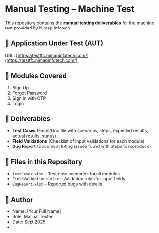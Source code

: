 # Manual Testing – Machine Test

This repository contains the **manual testing deliverables** for the machine test provided by Nimap Infotech.

## 🔹 Application Under Test (AUT)
URL: [https://testffc.nimapinfotech.com/](https://testffc.nimapinfotech.com/)

## 🔹 Modules Covered
1. Sign Up  
2. Forgot Password  
3. Sign in with OTP  
4. Login  

## 🔹 Deliverables
- **Test Cases** (Excel/Doc file with scenarios, steps, expected results, actual results, status)  
- **Field Validations** (Checklist of input validations for each module)  
- **Bug Report** (Document listing issues found with steps to reproduce)  

## 🔹 Files in this Repository
- `TestCases.xlsx` – Test case scenarios for all modules  
- `FieldValidations.xlsx` – Validation rules for input fields  
- `BugReport.xlsx` – Reported bugs with details  

## 🔹 Author
- Name: [Your Full Name]  
- Role: Manual Tester  
- Date: Sept 2025  
-
